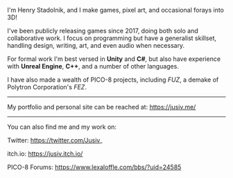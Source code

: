 I'm Henry Stadolnik, and I make games, pixel art, and occasional forays into 3D!

I've been publicly releasing games since 2017, doing both solo and collaborative work.
I focus on programming but have a generalist skillset, handling design, writing, art, and even audio when necessary.

For formal work I'm best versed in **Unity** and **C#**, but also have experience with **Unreal Engine**, **C++**, and a number of other languages. 

I have also made a wealth of PICO-8 projects, including *FUZ*, a demake of Polytron Corporation's *FEZ*.

---

My portfolio and personal site can be reached at: https://jusiv.me/

---

You can also find me and my work on:

Twitter: https://twitter.com/Jusiv_

itch.io: https://jusiv.itch.io/

PICO-8 Forums: https://www.lexaloffle.com/bbs/?uid=24585
